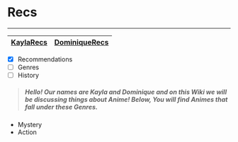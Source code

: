 # Recs
---
| [KaylaRecs](KRecs/KaylaRecs.md) | [DominiqueRecs](DRecs/Dominique.md) |
| ----------- | ----------- 
- [x] Recommendations
- [ ] Genres
- [ ] History
> ##### Hello! Our names are Kayla and Dominique and on this Wiki we will be discussing things about Anime! Below, You will find Animes that fall under these Genres.
- Mystery
- Action
